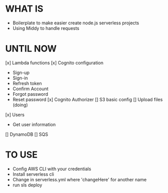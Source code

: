 
# WHAT IS

 - Boilerplate to make easier create node.js serverless projects
 - Using Middy to handle requests

# UNTIL NOW
[x] Lambda functions
[x] Cognito configuration
- Sign-up
- Sign-in
- Refresh token
- Confirm Account
- Forgot password
- Reset password
[x] Cognito Authorizer
[] S3 basic config
[] Upload files (doing)

[x] Users
- Get user information

[] DynamoDB
[] SQS

# TO USE

- Config AWS CLI with your credentials
- Install serverless cli
- Change in serverless.yml where 'changeHere' for another name
- run sls deploy
